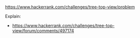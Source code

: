 https://www.hackerrank.com/challenges/tree-top-view/problem

Explain:
- https://www.hackerrank.com/challenges/tree-top-view/forum/comments/497174
